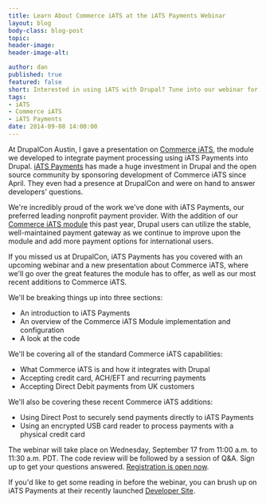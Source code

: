 ```yaml
---
title: Learn About Commerce iATS at the iATS Payments Webinar
layout: blog
body-class: blog-post
topic:
header-image:
header-image-alt:

author: dan
published: true
featured: false
short: Interested in using iATS with Drupal? Tune into our webinar for an in-depth look at Commerce iATS.
tags:
- iATS
- Commerce iATS
- iATS Payments
date: 2014-09-08 14:00:00
---
```


At DrupalCon Austin, I gave a presentation on [Commerce iATS](https://www.drupal.org/project/commerce_iats), the module we developed to integrate payment processing using iATS Payments into Drupal. [iATS Payments](http://home.iatspayments.com/) has made a huge investment in Drupal and the open source community by sponsoring development of Commerce iATS since April. They even had a presence at DrupalCon and were on hand to answer developers' questions. 

We're incredibly proud of the work we've done with iATS Payments, our preferred leading nonprofit payment provider. With the addition of our [Commerce iATS module](http://thinkshout.com/blog/2014/05/commerce-iats-2-0/) this past year, Drupal users can utilize the stable, well-maintained payment gateway as we continue to improve upon the module and add more payment options for international users. 

If you missed us at DrupalCon, iATS Payments has you covered with an upcoming webinar and a new presentation about Commerce iATS, where we'll go over the great features the module has to offer, as well as our most recent additions to Commerce iATS.

We'll be breaking things up into three sections:

* An introduction to iATS Payments
* An overview of the Commerce iATS Module implementation and configuration
* A look at the code

We'll be covering all of the standard Commerce iATS capabilities:

* What Commerce iATS is and how it integrates with Drupal
* Accepting credit card, ACH/EFT and recurring payments
* Accepting Direct Debit payments from UK customers

We'll also be covering these recent Commerce iATS additions:

* Using Direct Post to securely send payments directly to iATS Payments
* Using an encrypted USB card reader to process payments with a physical credit card

The webinar will take place on Wednesday, September 17 from 11:00 a.m. to 11:30 a.m. PDT. The code review will be followed by a session of Q&A. Sign up to get your questions answered. [Registration is open now](https://www2.gotomeeting.com/register/433030410).

If you'd like to get some reading in before the webinar, you can brush up on iATS Payments at their recently launched [Developer Site](http://home.iatspayments.com/developers).
